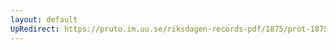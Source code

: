 ```yaml
---
layout: default
UpRedirect: https://pruto.im.uu.se/riksdagen-records-pdf/1875/prot-1875--fk--030.pdf
---
```

